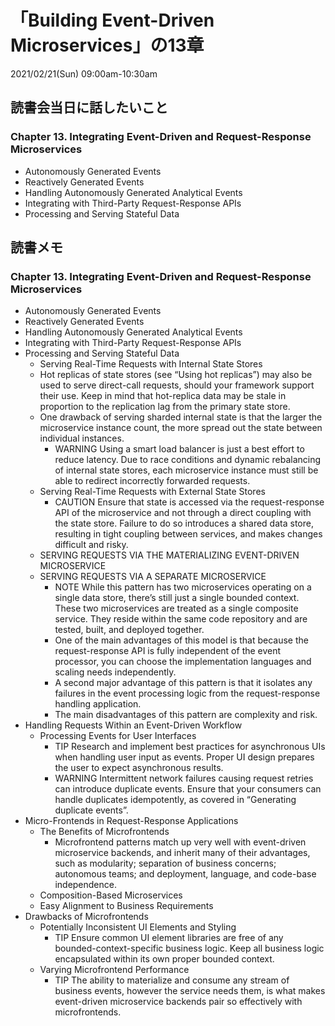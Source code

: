 # 「Building Event-Driven Microservices」の13章
2021/02/21(Sun) 09:00am-10:30am

## 読書会当日に話したいこと
### Chapter 13. Integrating Event-Driven and Request-Response Microservices

* Autonomously Generated Events
* Reactively Generated Events
* Handling Autonomously Generated Analytical Events
* Integrating with Third-Party Request-Response APIs
* Processing and Serving Stateful Data


## 読書メモ

### Chapter 13. Integrating Event-Driven and Request-Response Microservices

* Autonomously Generated Events
* Reactively Generated Events
* Handling Autonomously Generated Analytical Events
* Integrating with Third-Party Request-Response APIs
* Processing and Serving Stateful Data
  * Serving Real-Time Requests with Internal State Stores
  * Hot replicas of state stores (see “Using hot replicas”) may also be used to serve direct-call requests, should your framework support their use.
  Keep in mind that hot-replica data may be stale in proportion to the replication lag from the primary state store.
  * One drawback of serving sharded internal state is that the larger the microservice instance count, the more spread out the state between individual instances. 
    * WARNING
    Using a smart load balancer is just a best effort to reduce latency.
    Due to race conditions and dynamic rebalancing of internal state stores, each microservice instance must still be able to redirect incorrectly forwarded requests.
  * Serving Real-Time Requests with External State Stores
    * CAUTION
    Ensure that state is accessed via the request-response API of the microservice and not through a direct coupling with the state store. Failure to do so introduces a shared data store, resulting in tight coupling between services, and makes changes difficult and risky.
  * SERVING REQUESTS VIA THE MATERIALIZING EVENT-DRIVEN MICROSERVICE
  * SERVING REQUESTS VIA A SEPARATE MICROSERVICE
    * NOTE
    While this pattern has two microservices operating on a single data store, there’s still just a single bounded context.
    These two microservices are treated as a single composite service.
    They reside within the same code repository and are tested, built, and deployed together.
    * One of the main advantages of this model is that because the request-response API is fully independent of the event processor, you can choose the implementation languages and scaling needs independently.
    * A second major advantage of this pattern is that it isolates any failures in the event processing logic from the request-response handling application.
    * The main disadvantages of this pattern are complexity and risk.
* Handling Requests Within an Event-Driven Workflow
  * Processing Events for User Interfaces
    * TIP
    Research and implement best practices for asynchronous UIs when handling user input as events. Proper UI design prepares the user to expect asynchronous results.
    * WARNING
    Intermittent network failures causing request retries can introduce duplicate events.
    Ensure that your consumers can handle duplicates idempotently, as covered in “Generating duplicate events”.
* Micro-Frontends in Request-Response Applications
  * The Benefits of Microfrontends
    * Microfrontend patterns match up very well with event-driven microservice backends, and inherit many of their advantages, such as modularity; separation of business concerns; autonomous teams; and deployment, language, and code-base independence.
  * Composition-Based Microservices
  * Easy Alignment to Business Requirements
* Drawbacks of Microfrontends
  * Potentially Inconsistent UI Elements and Styling
    * TIP
    Ensure common UI element libraries are free of any bounded-context-specific business logic.
    Keep all business logic encapsulated within its own proper bounded context.
  * Varying Microfrontend Performance
    * TIP
    The ability to materialize and consume any stream of business events, however the service needs them, is what makes event-driven microservice backends pair so effectively with microfrontends.
    


